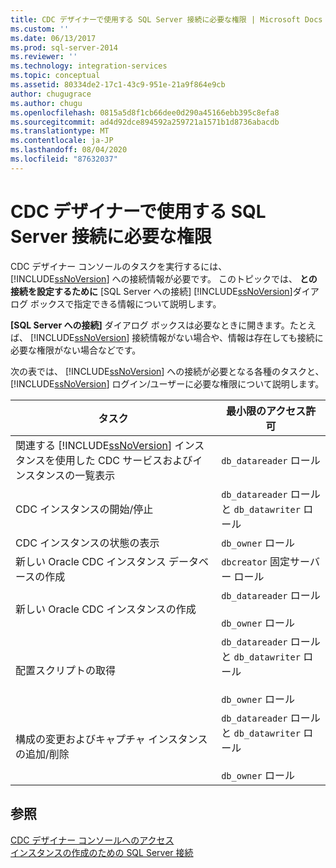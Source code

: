 ```yaml
---
title: CDC デザイナーで使用する SQL Server 接続に必要な権限 | Microsoft Docs
ms.custom: ''
ms.date: 06/13/2017
ms.prod: sql-server-2014
ms.reviewer: ''
ms.technology: integration-services
ms.topic: conceptual
ms.assetid: 80334de2-17c1-43c9-951e-21a9f864e9cb
author: chugugrace
ms.author: chugu
ms.openlocfilehash: 0815a5d8f1cb66dee0d290a45166ebb395c8efa8
ms.sourcegitcommit: ad4d92dce894592a259721a1571b1d8736abacdb
ms.translationtype: MT
ms.contentlocale: ja-JP
ms.lasthandoff: 08/04/2020
ms.locfileid: "87632037"
---
```

# <a name="sql-server-connection-required-permissions-for-the-cdc-designer"></a>CDC デザイナーで使用する SQL Server 接続に必要な権限
  CDC デザイナー コンソールのタスクを実行するには、 [!INCLUDE[ssNoVersion](../../includes/ssnoversion-md.md)] への接続情報が必要です。 このトピックでは、 **との接続を設定するために** [SQL Server への接続] [!INCLUDE[ssNoVersion](../../includes/ssnoversion-md.md)]ダイアログ ボックスで指定できる情報について説明します。  
  
 **‭[SQL Server への接続]** ダイアログ ボックスは必要なときに開きます。たとえば、 [!INCLUDE[ssNoVersion](../../includes/ssnoversion-md.md)] 接続情報がない場合や、情報は存在しても接続に必要な権限がない場合などです。  
  
 次の表では、 [!INCLUDE[ssNoVersion](../../includes/ssnoversion-md.md)] への接続が必要となる各種のタスクと、 [!INCLUDE[ssNoVersion](../../includes/ssnoversion-md.md)] ログイン/ユーザーに必要な権限について説明します。  
  
|タスク|最小限のアクセス許可|  
|----------|-------------------------|  
|関連する [!INCLUDE[ssNoVersion](../../includes/ssnoversion-md.md)] インスタンスを使用した CDC サービスおよびインスタンスの一覧表示|`db_datareader` ロール|  
|CDC インスタンスの開始/停止|`db_datareader` ロールと `db_datawriter` ロール|  
|CDC インスタンスの状態の表示|`db_owner` ロール|  
|新しい Oracle CDC インスタンス データベースの作成|`dbcreator` 固定サーバー ロール|  
|新しい Oracle CDC インスタンスの作成|`db_datareader` ロール<br /><br /> `db_owner` ロール|  
|配置スクリプトの取得|`db_datareader` ロールと `db_datawriter` ロール<br /><br /> `db_owner` ロール|  
|構成の変更およびキャプチャ インスタンスの追加/削除|`db_datareader` ロールと `db_datawriter` ロール<br /><br /> `db_owner` ロール|  
  
## <a name="see-also"></a>参照  
 [CDC デザイナー コンソールへのアクセス](access-the-cdc-designer-console.md)   
 [インスタンスの作成のための SQL Server 接続](sql-server-connection-for-instance-creation.md)  
  
  
